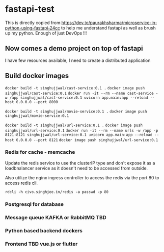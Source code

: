 # fastapi-test
This is directly copied from https://dev.to/paurakhsharma/microservice-in-python-using-fastapi-24cc to help me understand fastapi as well as brush up my python.
Enough of just DevOps !!!

## Now comes a demo project on top of fastapi
I have few resources available, I need to create a distributed application

## Build docker images
   `docker build -t singhujjwal/cast-service:0.1 .`
   `docker image push singhujjwal/cast-service:0.1`
   `docker run -it --rm --name cast-service -w /app singhujjwal/cast-service:0.1 uvicorn app.main:app --reload --host 0.0.0.0 --port 8000`


   `docker build -t singhujjwal/movie-service:0.1 .`
   `docker image push singhujjwal/movie-service:0.1`

   `docker build -t singhujjwal/url-service:0.1 .`
   `docker image push singhujjwal/url-service:0.1`
   `docker run -it --rm --name urls -w /app -p 8121:8121 singhujjwal/url-service:0.1 uvicorn app.main:app --reload --host 0.0.0.0 --port 8121`
   `docker image push singhujjwal/url-service:0.1`




### Redis for cache - memcache
Update the redis service to use the clusterIP type and don't expose it as a loadbnalancer service as it doesn't need to be accessed from outside.

Also utilize the nginx ingress controller to access the redis via the port 80 
to access redis cli.

`rdcli -h civo.singhjee.in/redis -a passwd -p 80`


### Postgresql for database
### Message queue KAFKA or RabbitMQ TBD
### Python based backend dockers
### Frontend TBD vue.js or flutter
